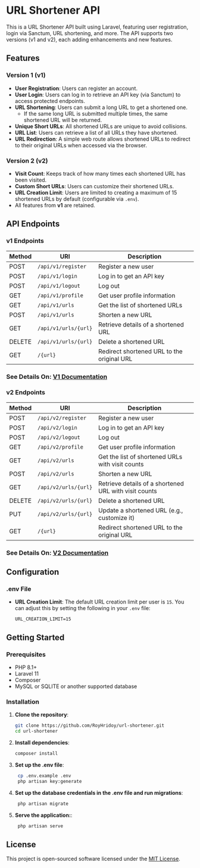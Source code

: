 # URL Shortener API

This is a URL Shortener API built using Laravel, featuring user registration, login via Sanctum, URL shortening, and more. The API supports two versions (v1 and v2), each adding enhancements and new features.

## Features

### Version 1 (v1)

- **User Registration**: Users can register an account.
- **User Login**: Users can log in to retrieve an API key (via Sanctum) to access protected endpoints.
- **URL Shortening**: Users can submit a long URL to get a shortened one.
  - If the same long URL is submitted multiple times, the same shortened URL will be returned.
- **Unique Short URLs**: All shortened URLs are unique to avoid collisions.
- **URL List**: Users can retrieve a list of all URLs they have shortened.
- **URL Redirection**: A simple web route allows shortened URLs to redirect to their original URLs when accessed via the browser.

### Version 2 (v2)

- **Visit Count**: Keeps track of how many times each shortened URL has been visited.
- **Custom Short URLs**: Users can customize their shortened URLs.
- **URL Creation Limit**: Users are limited to creating a maximum of 15 shortened URLs by default (configurable via `.env`).
- All features from **v1** are retained.

## API Endpoints

### v1 Endpoints

| Method | URI                          | Description                                 |
|--------|------------------------------|---------------------------------------------|
| POST   | `/api/v1/register`            | Register a new user                        |
| POST   | `/api/v1/login`               | Log in to get an API key                   |
| POST   | `/api/v1/logout`              | Log out                                    |
| GET    | `/api/v1/profile`             | Get user profile information               |
| GET    | `/api/v1/urls`                | Get the list of shortened URLs             |
| POST   | `/api/v1/urls`                | Shorten a new URL                          |
| GET    | `/api/v1/urls/{url}`          | Retrieve details of a shortened URL        |
| DELETE | `/api/v1/urls/{url}`          | Delete a shortened URL                     |
| GET    | `/{url}`                      | Redirect shortened URL to the original URL |
### **See Details On**: [V1 Documentation](https://shortenurl.royhridoy.me/public/docs/v1)

### v2 Endpoints

| Method  | URI                          | Description                                 |
|---------|------------------------------|---------------------------------------------|
| POST    | `/api/v2/register`            | Register a new user                        |
| POST    | `/api/v2/login`               | Log in to get an API key                   |
| POST    | `/api/v2/logout`              | Log out                                    |
| GET     | `/api/v2/profile`             | Get user profile information               |
| GET     | `/api/v2/urls`                | Get the list of shortened URLs with visit counts |
| POST    | `/api/v2/urls`                | Shorten a new URL                           |
| GET     | `/api/v2/urls/{url}`          | Retrieve details of a shortened URL with visit counts |
| DELETE  | `/api/v2/urls/{url}`          | Delete a shortened URL                     |
| PUT   | `/api/v2/urls/{url}`            | Update a shortened URL (e.g., customize it)|
| GET     | `/{url}`                      | Redirect shortened URL to the original URL |

### **See Details On**: [V2 Documentation](https://shortenurl.royhridoy.me/public/docs/v2)
## Configuration

### .env File

- **URL Creation Limit**: The default URL creation limit per user is `15`. You can adjust this by setting the following in your `.env` file:

  ```env
  URL_CREATION_LIMIT=15
<!-- # ⚠️ **Details API Documentation Coming Soon...**
> Stay tuned for a complete and detailed guide on all API features and usage. -->
## Getting Started

### Prerequisites

- PHP 8.1+
- Laravel 11
- Composer
- MySQL or SQLITE or another supported database

### Installation

1. **Clone the repository**:

   ```bash
   git clone https://github.com/RoyHridoy/url-shortener.git
   cd url-shortener
2. **Install dependencies**:

   ```bash
   composer install
3. **Set up the .env file**:

   ```bash
    cp .env.example .env
    php artisan key:generate
4. **Set up the database credentials in the .env file and run migrations**:
   ```bash
    php artisan migrate
5. **Serve the application:**:
   ```bash
    php artisan serve
## License

This project is open-sourced software licensed under the [MIT License](https://opensource.org/licenses/MIT).
